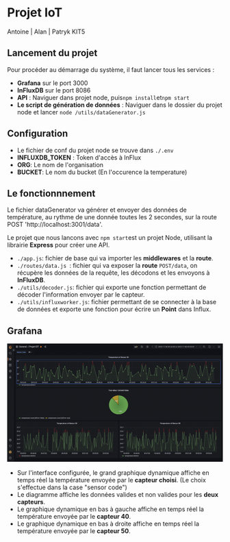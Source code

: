 ﻿# Projet IoT
Antoine | Alan | Patryk KIT5
## Lancement du projet

Pour procéder au démarrage du système, il faut lancer tous les services :
 - **Grafana** sur le port 3000
 - **InFluxDB** sur le port 8086
 - **API** : Naviguer dans projet node, puis`npm install`et`npm start`
 - **Le script de génération de données** : Naviguer dans le dossier du projet node et lancer `node /utils/dataGenerator.js`

## Configuration

 - Le fichier de conf du projet node se trouve dans `./.env`
 - **INFLUXDB_TOKEN** : Token d'accès à InFlux
 - **ORG**: Le nom de l'organisation
 - **BUCKET**: Le nom du bucket (En l'occurence la temperature)


## Le fonctionnnement

Le fichier dataGenerator va générer et envoyer des données de température, au rythme de une donnée toutes les 2 secondes, sur la route POST 'http://localhost:3001/data'.

Le projet que nous lancons avec `npm start`est un projet Node, utilisant la librairie **Express** pour créer une API.

 - `./app.js`: fichier de base qui va importer les **middlewares** et la **route**.
 - `./routes/data.js `: fichier qui va exposer la **route** `POST/data`, on récupère les données de la requête, les décodons et les envoyons à **InFluxDB**.
 - `./utils/decoder.js`: fichier qui exporte une fonction permettant de décoder l'information envoyer par le capteur.
 - `./utils/influxworker.js`: fichier permettant de se connecter à la base de données et exporte une fonction pour écrire un **Point** dans Influx.

## Grafana

![alt text](https://raw.githubusercontent.com/antoine-anthime/projetIoT/master/public/grafana.png)

- Sur l'interface configurée, le grand graphique dynamique affiche en temps réel la température envoyée par le **capteur choisi**. (Le choix s'effectue dans la case "sensor code")
- Le diagramme affiche les données valides et non valides pour les **deux capteurs**.
- Le graphique dynamique en bas à gauche affiche en temps réel la température envoyée par le **capteur 40**.
- Le graphique dynamique en bas à droite affiche en temps réel la température envoyée par le **capteur 50**.


